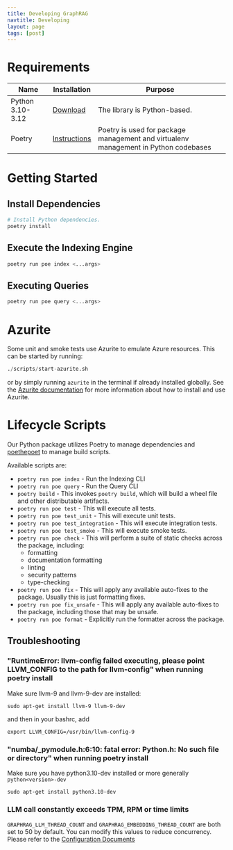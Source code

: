 ```yaml
---
title: Developing GraphRAG
navtitle: Developing
layout: page
tags: [post]
---
```


# Requirements

| Name                | Installation                                                 | Purpose                                                                             |
| ------------------- | ------------------------------------------------------------ | ----------------------------------------------------------------------------------- |
| Python 3.10-3.12    | [Download](https://www.python.org/downloads/)                | The library is Python-based.                                                        |
| Poetry              | [Instructions](https://python-poetry.org/docs/#installation) | Poetry is used for package management and virtualenv management in Python codebases |

# Getting Started

## Install Dependencies

```py
# Install Python dependencies.
poetry install
```

## Execute the Indexing Engine

```py
poetry run poe index <...args>
```

## Executing Queries

```py
poetry run poe query <...args>
```

# Azurite

Some unit and smoke tests use Azurite to emulate Azure resources. This can be started by running:

```py
./scripts/start-azurite.sh
```

or by simply running `azurite` in the terminal if already installed globally. See the [Azurite documentation](https://learn.microsoft.com/en-us/azure/storage/common/storage-use-azurite) for more information about how to install and use Azurite.

# Lifecycle Scripts

Our Python package utilizes Poetry to manage dependencies and [poethepoet](https://pypi.org/project/poethepoet/) to manage build scripts.

Available scripts are:

- `poetry run poe index` - Run the Indexing CLI
- `poetry run poe query` - Run the Query CLI
- `poetry build` - This invokes `poetry build`, which will build a wheel file and other distributable artifacts.
- `poetry run poe test` - This will execute all tests.
- `poetry run poe test_unit` - This will execute unit tests.
- `poetry run poe test_integration` - This will execute integration tests.
- `poetry run poe test_smoke` - This will execute smoke tests.
- `poetry run poe check` - This will perform a suite of static checks across the package, including:
  - formatting
  - documentation formatting
  - linting
  - security patterns
  - type-checking
- `poetry run poe fix` - This will apply any available auto-fixes to the package. Usually this is just formatting fixes.
- `poetry run poe fix_unsafe` - This will apply any available auto-fixes to the package, including those that may be unsafe.
- `poetry run poe format` - Explicitly run the formatter across the package.

## Troubleshooting

### "RuntimeError: llvm-config failed executing, please point LLVM_CONFIG to the path for llvm-config" when running poetry install

Make sure llvm-9 and llvm-9-dev are installed:

`sudo apt-get install llvm-9 llvm-9-dev`

and then in your bashrc, add

`export LLVM_CONFIG=/usr/bin/llvm-config-9`

### "numba/\_pymodule.h:6:10: fatal error: Python.h: No such file or directory" when running poetry install

Make sure you have python3.10-dev installed or more generally `python<version>-dev`

`sudo apt-get install python3.10-dev`

### LLM call constantly exceeds TPM, RPM or time limits

`GRAPHRAG_LLM_THREAD_COUNT` and `GRAPHRAG_EMBEDDING_THREAD_COUNT` are both set to 50 by default. You can modify this values
to reduce concurrency. Please refer to the [Configuration Documents](../config/overview)
